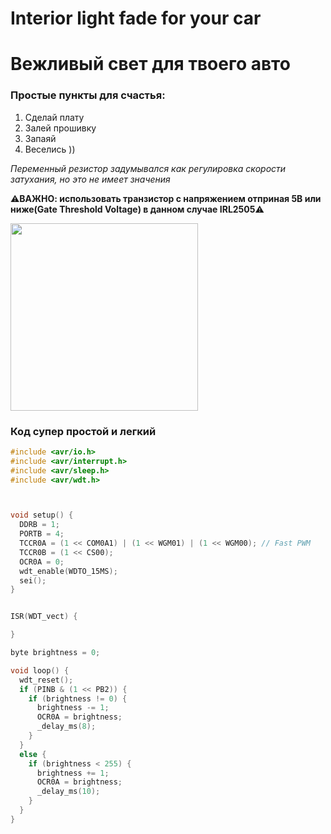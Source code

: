# Interior light fade for your car
# Вежливый свет для твоего авто


### Простые пункты для счастья:
1. Сделай плату
2. Залей прошивку
3. Запаяй
4. Веселись ))

<i>Переменный резистор задумывался как регулировка скорости затухания, но это не имеет значения</i>

:warning:<b>ВАЖНО: использовать транзистор с напряжением отприная 5В или ниже(Gate Threshold Voltage) в данном случае IRL2505</b>:warning:

<img src="https://github.com/user-attachments/assets/435e0dca-9795-4aea-92dc-a0dab87c977b"  height="300">

### Код супер простой и легкий

```cpp
#include <avr/io.h>
#include <avr/interrupt.h>
#include <avr/sleep.h>
#include <avr/wdt.h>



void setup() {
  DDRB = 1;
  PORTB = 4;
  TCCR0A = (1 << COM0A1) | (1 << WGM01) | (1 << WGM00); // Fast PWM
  TCCR0B = (1 << CS00);
  OCR0A = 0;
  wdt_enable(WDTO_15MS);
  sei();
}


ISR(WDT_vect) {

}

byte brightness = 0;

void loop() {
  wdt_reset();
  if (PINB & (1 << PB2)) {
    if (brightness != 0) {
      brightness -= 1;
      OCR0A = brightness;
      _delay_ms(8);
    }
  }
  else {
    if (brightness < 255) {
      brightness += 1;
      OCR0A = brightness;
      _delay_ms(10);
    }
  }
}
```

